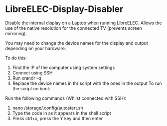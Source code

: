 # LibreELEC-Display-Disabler

Disable the internal display on a Laptop when running LibreELEC. Allows the use of the native resolution for the connected TV (prevents screen mirroring).

You may need to change the device names for the display and output depending on your hardware.

To do this: 

1. Find the IP of the computer using system settings
2. Connect using SSH
3. Run xrandr -q
4. Replace the device names in thr script with the ones in the output
To run the script on boot:

Run the following commands (Whilst connected with SSH): 

1. nano /storage/.config/autostart.sh
2. Type the code in as it appears in the shell script
3. Press ctrl+x, press the Y key and then enter

